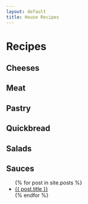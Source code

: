 ```yaml
---
layout: default
title: House Recipes
---
```


# Recipes

## Cheeses

## Meat

## Pastry

## Quickbread

## Salads

## Sauces

<ul class="posts">
    {% for post in site.posts %}
      <li><a href="{{ post.url }}">{{ post.title }}</a></li>
    {% endfor %}
</ul>
